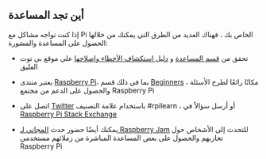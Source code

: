 ## أين تجد المساعدة

إذا كنت تواجه مشاكل مع Pi الخاص بك ، فهناك العديد من الطرق التي يمكنك من خلالها الحصول على المساعدة والمشورة:

+ تحقق من [قسم المساعدة](https://www.raspberrypi.org/help/) و [دليل استكشاف الأخطاء وإصلاحها](https://www.raspberrypi.org/learning/troubleshooting-guide/) على موقع بي توت العليق

+ يعتبر منتدى [Raspberry Pi](https://www.raspberrypi.org/forums)، بما في ذلك قسم [Beginners](https://www.raspberrypi.org/forums/viewforum.php?f=91) ، مكانًا رائعًا لطرح الأسئلة والحصول على الدعم من مجتمع Raspberry Pi

+ اتصل على [Twitter](https://twitter.com) باستخدام علامة التصنيف #rpilearn ، أو أرسل سؤالاً في [Raspberry Pi Stack Exchange](https://raspberrypi.stackexchange.com/)

+ يمكنك أيضًا حضور حدث [المجاني لـ Raspberry Jam](https://rpf.io/jam) للتحدث إلى الأشخاص حول تجاربهم والحصول على بعض المساعدة المباشرة من زملائهم مستخدمي Raspberry Pi